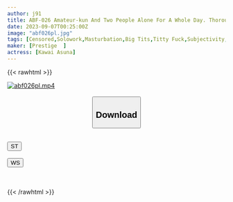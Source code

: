 ```yaml
---
author: j91
title: ABF-026 Amateur-kun And Two People Alone For A Whole Day. Thoroughly Exhausted And 10 Ejaculations Prohibited By Wise Man Time. Asuna Kawai Who Squeezes To The Limit
date: 2023-09-07T00:25:00Z
image: "abf026pl.jpg"
tags: [Censored,Solowork,Masturbation,Big Tits,Titty Fuck,Subjectivity,4HR+,AV Actress	]
maker: [Prestige  ]
actress: [Kawai Asuna]
---
```



{{< rawhtml >}}

<div class="video" data-videoid="DMydlGZBRJUkedp">
    <a href="javascript:;">
        <img src="https://my.j91.asia/posts/abf026pl/abf026pl.jpg" width="WIDTH" height="HEIGHT" alt="abf026pl.mp4" loading="lazy">
    </a>
</div>

<script type="text/javascript" src="https://j91.asia/asset/on-demand-st.js"></script>

<br>
  <link rel="stylesheet" href="https://j91.asia/asset/bs5.css">
  
  <center>
  <button class="btn btn-primary" type="button" data-bs-toggle="collapse" data-bs-target=".multi-collapse" aria-expanded="false" aria-controls="multiCollapseExample1 multiCollapseExample2"><h2>Download</h2></button></center>
</p>
<div class="row">
  <div class="col">
    <div class="collapse multi-collapse" id="multiCollapseExample1">
      <div class="card card-body">
	      	      <br>
<div class="buttons">  
<a href="https://streamtape.to/v/DMydlGZBRJUkedp"><button class="btn-hover color-3"><i class="fa fa-download"></i> ST</button></a></div>
    </div>
  </div>
</div>
  <div class="col">
    <div class="collapse multi-collapse" id="multiCollapseExample2">
      <div class="card card-body">
	      <br>
<div class="buttons">
    <a href="https://wolfstream.tv/tpaqu05sgejo"><button class="btn-hover color-9"><i class="fa fa-download"></i> WS</button></a></div>
<br><br>
      </div>
    </div>
  </div>
</div>

{{< /rawhtml >}}